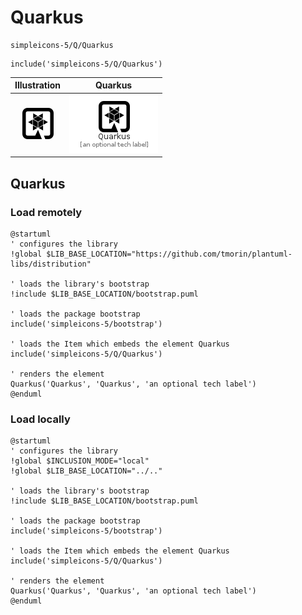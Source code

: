 # Quarkus


```text
simpleicons-5/Q/Quarkus
```

```text
include('simpleicons-5/Q/Quarkus')
```



| Illustration | Quarkus |
| :---: | :---: |
| ![illustration for Illustration](../../simpleicons-5/Q/Quarkus.png) | ![illustration for Quarkus](../../simpleicons-5/Q/Quarkus.Local.png) |




## Quarkus

### Load remotely
```plantuml
@startuml
' configures the library
!global $LIB_BASE_LOCATION="https://github.com/tmorin/plantuml-libs/distribution"

' loads the library's bootstrap
!include $LIB_BASE_LOCATION/bootstrap.puml

' loads the package bootstrap
include('simpleicons-5/bootstrap')

' loads the Item which embeds the element Quarkus
include('simpleicons-5/Q/Quarkus')

' renders the element
Quarkus('Quarkus', 'Quarkus', 'an optional tech label')
@enduml
```

### Load locally
```plantuml
@startuml
' configures the library
!global $INCLUSION_MODE="local"
!global $LIB_BASE_LOCATION="../.."

' loads the library's bootstrap
!include $LIB_BASE_LOCATION/bootstrap.puml

' loads the package bootstrap
include('simpleicons-5/bootstrap')

' loads the Item which embeds the element Quarkus
include('simpleicons-5/Q/Quarkus')

' renders the element
Quarkus('Quarkus', 'Quarkus', 'an optional tech label')
@enduml
```

